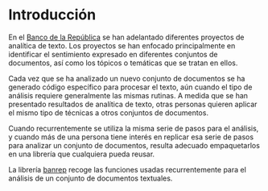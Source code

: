 # Introducción

En el [Banco de la República][web_banrep] se han adelantado diferentes proyectos de analítica de texto. Los proyectos se han enfocado principalmente en identificar el sentimiento expresado en diferentes conjuntos de documentos, así como los tópicos o temáticas que se tratan en ellos.

Cada vez que se ha analizado un nuevo conjunto de documentos se ha generado código específico para procesar el texto, aún cuando el tipo de análisis requiere generalmente las mismas rutinas. A medida que se han presentado resultados de analítica de texto, otras personas quieren aplicar el mismo tipo de técnicas a otros conjuntos de documentos.

Cuando recurrentemente se utiliza la misma serie de pasos para el análisis, y cuando más de una persona tiene interés en replicar esa serie de pasos para analizar un conjunto de documentos, resulta adecuado empaquetarlos en una librería que cualquiera pueda reusar.

La librería [banrep][pypi_banrep] recoge las funciones usadas recurrentemente para el análisis de un conjunto de documentos textuales.

[web_banrep]: http://www.banrep.gov.co/
[pypi_banrep]: https://pypi.org/project/banrep/
